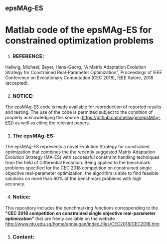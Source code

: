 ## epsMAg-ES
# Matlab code of the epsMAg-ES for constrained optimization problems

1. ### REFERENCE:  
   
  Hellwig, Michael; Beyer, Hans-Georg, "A Matrix Adaptation Evolution Strategy for Constrained Real-Parameter Optimization", Proceedings of IEEE Conference on Evolutionary Computation (CEC 2018), IEEE Xplore, 2018 (accepted).

2. ### NOTICE:  

  The epsMAg-ES code is made available for reproduction of reported results and testing. The use of the code is permitted subject to the condition of properly acknowledging this source (https://github.com/hellwigm/epsMAg-ES/) as well as citing the relevant papers.

3. ### The epsMAg-ES:  

  The epsMAg-ES represents a novel Evolution Strategy for constrained optimization that combines the the recently suggested Matrix Adaptation Evolution Strategy (MA-ES) with successful constraint handling techniques from the field of Differential Evolution. Being applied to the benchmark problems specified for the CEC 2018 competition on constrained single objective real-parameter optimization, the algorithm is able to find feasible solutions on more than 80% of the benchmark problems with high accuracy. 

4. ### Notice:
  This repository includes the benchmarking functions corresponding to the <b>"CEC 2018 competition on constrained single objective real-parameter optimization"</b> that are freely available on the website <href>http://www.ntu.edu.sg/home/epnsugan/index_files/CEC2018/CEC2018.htm</href>

5. ### Content:
